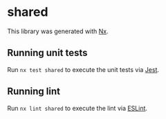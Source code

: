 # shared

This library was generated with [Nx](https://nx.dev).


## Running unit tests

Run `nx test shared` to execute the unit tests via [Jest](https://jestjs.io).


## Running lint

Run `nx lint shared` to execute the lint via [ESLint](https://eslint.org/).

